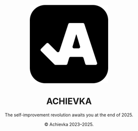 <div align="center">

<img alt="achievka logo" src="https://github.com/achievka/.github/raw/main/logos/achievka.png" width='256'>

# ACHIEVKA

The self-improvement revolution awaits you at the end of 2025.

© Achievka 2023–2025.

</div>
